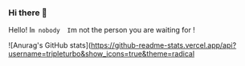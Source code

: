 ### Hi there 👋

Hello! I`m nobody 
I`m not the person you are waiting for !

![Anurag's GitHub stats](https://github-readme-stats.vercel.app/api?username=tripleturbo&show_icons=true&theme=radical
